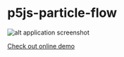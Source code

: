 # p5js-particle-flow

![alt application screenshot](https://github.com/atorov/p5js-particle-flow/blob/master/demo/demo.gif)

[Check out online demo](http://p5js-particle-flow.surge.sh/)
